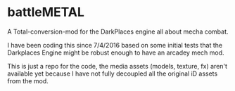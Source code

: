 # battleMETAL
A Total-conversion-mod for the DarkPlaces engine all about mecha combat.

I have been coding this since 7/4/2016 based on some initial tests that the Darkplaces Engine might
be robust enough to have an arcadey mech mod. 

This is just a repo for the code, the media assets (models, texture, fx) aren't available yet because
I have not fully decoupled all the original iD assets from the mod. 
